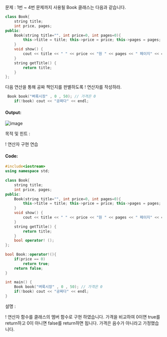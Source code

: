 문제 :
1번 ~ 4번 문제까지 사용될 Book 클래스는 다음과 같습니다.
```cpp
class Book{
    string title;
    int price, pages;
public:
    Book(string title="", int price=0, int pages=0){
        this->title = title; this->price = price; this->pages = pages;
    }
    void show() {
        cout << title << " " << price << "원 " << pages << " 페이지" << endl;
    }
    string getTitle() {
        return title;
    }
};
```

다음 연산을 통해 공짜 책인지를 판별하도록 ! 연산자를 작성하라.
```cpp
 Book book("벼룩시장" , 0 , 50); // 가격은 0 
    if(!book) cout << "공짜다" << endl;
```

#### Output:
![image](https://img1.daumcdn.net/thumb/R1280x0/?scode=mtistory2&fname=https%3A%2F%2Fk.kakaocdn.net%2Fdn%2Fb5itqN%2FbtqCsHEsz4y%2Fos0AiUhy2P6i6pqkCcxfmK%2Fimg.png)

목적 및 힌트 :

! 연산자 구현 연습

 

#### Code:
```cpp
#include<iostream>
using namespace std;
 
class Book{
    string title;
    int price, pages;
public:
    Book(string title="", int price=0, int pages=0){
        this->title = title; this->price = price; this->pages = pages;
    }
    void show() {
        cout << title << " " << price << "원 " << pages << " 페이지" << endl;
    }
    string getTitle() {
        return title;
    }
    bool operator! ();
};
 
bool Book::operator!(){
    if(price == 0) 
        return true;
    return false;
}
 
int main() {
    Book book("벼룩시장" , 0 , 50); // 가격은 0 
    if(!book) cout << "공짜다" << endl;
}
```

설명 :

! 연산자 함수를 클래스의 멤버 함수로 구현 하였습니다.
가격을 비교하여 0이면 true를 return하고 0이 아니면 false를 return하면 됩니다.
가격은 음수가 아니라고 가정했습니다.
